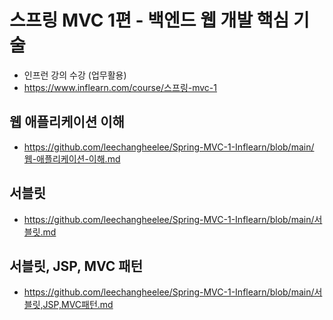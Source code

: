 # 스프링 MVC 1편 - 백엔드 웹 개발 핵심 기술
  * 인프런 강의 수강 (업무활용)
  * https://www.inflearn.com/course/스프링-mvc-1

## **웹 애플리케이션 이해**
  * https://github.com/leechangheelee/Spring-MVC-1-Inflearn/blob/main/웹-애플리케이션-이해.md

## **서블릿**
  * https://github.com/leechangheelee/Spring-MVC-1-Inflearn/blob/main/서블릿.md

## **서블릿, JSP, MVC 패턴**
  * https://github.com/leechangheelee/Spring-MVC-1-Inflearn/blob/main/서블릿,JSP,MVC패턴.md
